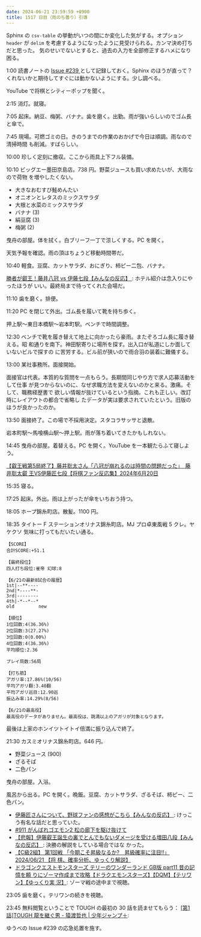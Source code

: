 ```yaml
---
date: 2024-06-21 23:59:59 +0900
title: 1517 日目（雨のち曇り）引導
---
```


Sphinx の `csv-table` の挙動がいつの間にか変化した気がする。オプション `header`
が `delim` を考慮するようになったように見受けられる。カンマ決め打ちだと思った。
気のせいでないとすると、過去の入力を全部修正するハメになり困る。

1:00 読書ノートの [Issue #239
](https://github.com/showa-yojyo/notebook/issues/239) として記録しておく。Sphinx
のほうが直って？くれないかと期待してすぐには動かないようにする。少し調べる。

YouTube で将棋とシティーポップを聞く。

2:15 消灯。就寝。

7:05 起床。納豆、梅粥、バナナ。歯を磨く。出勤。雨が強いらしいのでゴム長と傘で。

7:45 現場。可燃ゴミの日。きのうまでの作業のおかげで今日は順調。雨なので清掃時間
も削減。すばらしい。

10:00 珍しく定刻に撤収。ここから雨具上下フル装備。

10:10 ビッグエー墨田京島店。738 円。野菜ジュースも買い求めたいが、大雨なので荷物
を増やしたくない。

* 大きなおむすび鮭めんたい
* オニオンとレタスのミックスサラダ
* 大根と水菜のミックスサラダ
* バナナ (3)
* 絹豆腐 (3)
* 梅粥 (2)

曳舟の部屋。体を拭く。白ブリーフ一丁で涼しくする。PC を開く。

天気予報を確認。雨の頂はちょうど移動時間帯だ。

10:40 軽食。豆腐、カットサラダ、おにぎり、柿ピー二包、バナナ。

[勝者が叡王！藤井八冠 vs 伊藤七段【みんなの反応】
](https://www.youtube.com/watch?v=QieUJFMPskw): ホテル紹介は念入りにやったほうが
いい。最終局まで待ってくれた会場だ。

11:10 歯を磨く。排便。

11:20 PC を閉じて外出。ゴム長を履いて靴を持ち歩く。

押上駅～東日本橋駅～岩本町駅。ベンチで時間調整。

12:30 ベンチで靴を履き替えて地上に向かったら豪雨。またぞろゴム長に履き替える。昭
和通りを南下。神田駅寄りに場所を探す。出入口が私道にしか面していないビルで探すの
に苦労する。ビル前が狭いので雨合羽の装着に難儀する。

13:00 某社事務所。面接開始。

面接官は代表。本質的な質問を一点もらう。長期間同じやり方で求人応募活動をして仕事
が見つからないのに、なぜ求職方法を変えないのかと来る。激痛。そして、職務経歴書で
欲しい情報が抜けているという指摘。これも正しい。改訂時にレイアウトの都合で省略し
たデータが実は要求されていたという。旧版のほうが良かったのか。

13:50 面接終了。この場で不採用決定。スタコラサッサと退散。

岩本町駅～馬喰横山駅～押上駅。雨が落ち着いてきたかもしれない。

14:45 曳舟の部屋。着替える。PC を開く。YouTube を一本観たらふて寝しよう。

[【叡王戦第5局終了】藤井聡太さん「八冠が崩れるのは時間の問題だった」　藤井聡太叡
王VS伊藤匠七段【将棋ファン反応集】2024年6月20日
](https://www.youtube.com/watch?v=9i9iJvC4c_o)

15:35 寝る。

17:25 起床。外出。雨は上がったが傘をいちおう持つ。

18:05 ホープ錦糸町店。散髪。1100 円。

18:35 タイトー F ステーションオリナス錦糸町店。MJ プロ卓東風戦 5 クレ。ヤケクソ
気味に打ってもだいたい通る。

```text
【SCORE】
合計SCORE:+51.1

【最終段位】
四人打ち段位:雀帝 幻球:8

【6/21の最新8試合の履歴】
1st|--**----
2nd|*----**-
3rd|--------
4th|-*--*--*
old         new

【順位】
1位回数:4(36.36%)
2位回数:3(27.27%)
3位回数:0(0.00%)
4位回数:4(36.36%)
平均順位:2.36

プレイ局数:56局

【打ち筋】
アガリ率:17.86%(10/56)
平均アガリ翻:3.40翻
平均アガリ巡目:12.90巡
振込み率:14.29%(8/56)

【6/21の最高役】
最高役のデータがありません。最高役は、跳満以上のアガリが対象となります。
```

最後は上家のホンイツトイトイ倍満に振り込んで終了。

21:30 カスミオリナス錦糸町店。646 円。

* 野菜ジュース (900)
* ざるそば
* 二色パン

曳舟の部屋。入浴。

風呂から出る。PC を開く。晩飯。豆腐、カットサラダ、ざるそば、柿ピー、二色パン。

* [伊藤匠さんについて、野球ファンの感想がこちら【みんなの反応】
  ](https://www.youtube.com/watch?v=y7H2z6mJCic): けっこう有名な話だと思っていた。
* [#911 がんばれゴエモン2 松の廊下を駆け抜けて
  ](https://www.youtube.com/watch?v=XimSjLvRZq0)
* [【悲報】伊藤叡王誕生の裏でとんでもないダメージを受ける増田八段【みんなの反応】
  ](https://www.youtube.com/watch?v=CIq-VNtbhSI): 決勝の解説をしている場合ではな
  かった。
* [【C級2組】 第1回戦 「今期こそ昇級なるか?　昇級確率に注目!!」 2024/06/21 【将
  棋、確率分析、ゆっくり解説】](https://www.youtube.com/watch?v=rjixVqc10Lc)
* [ドラゴンクエストモンスターズ テリーのワンダーランド GB版 part11 昔の記憶を頼
  りにゾーマ作成まで攻略【ドラクエモンスターズ】【DQM】【テリワン】【ゆっくり実
  況】](https://www.youtube.com/watch?v=DyvFJYSAchQ): ゾーマ戦の途中まで視聴。

23:05 歯を磨く。テリワンの続きを視聴。

23:45 無料閲覧ということで TOUGH の最初の 30 話を読ませてもらう：
[[第1話]TOUGH 龍を継ぐ男 - 猿渡哲也 | 少年ジャンプ＋](https://shonenjumpplus.com/episode/10834108156646071547):

ゆうべの Issue #239 の応急処置を施す。
